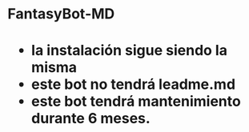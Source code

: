 <h1> FantasyBot-MD <h1/>


- la instalación sigue siendo la misma
- este bot no tendrá leadme.md 
- este bot tendrá mantenimiento durante 6 meses.
 
